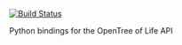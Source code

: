 [![Build Status](https://travis-ci.org/OpenTreeOfLife/pyopentree.svg?branch=master)](https://travis-ci.org/OpenTreeOfLife/pyopentree)

Python bindings for the OpenTree of Life API


